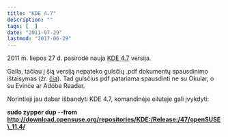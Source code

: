 ```yaml
---
title: "KDE 4.7"
description: ""
tags: [  ]
date: "2011-07-29"
lastmod: "2017-06-29"
---
```

2011 m. liepos 27 d. pasirodė nauja [KDE 4.7](http://kde.org/announcements/4.7/) versija.

Gaila, tačiau į šią versiją nepateko gulsčių .pdf dokumentų spausdinimo ištaisymas (žr. [čia](https://bugs.kde.org/show_bug.cgi?id=181290#c118)). Tad gulsčius pdf patariama spausdinti ne su Okular, o su Evince ar Adobe Reader.

Norintieji jau dabar išbandyti KDE 4.7, komandinėje eiluteje gali įvykdyti:

**sudo zypper dup --from http://download.opensuse.org/repositories/KDE:/Release:/47/openSUSE\_11.4/**
